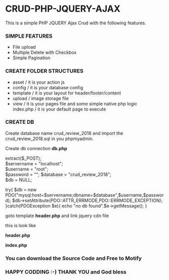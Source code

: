 <h1>CRUD-PHP-JQUERY-AJAX</h1>

This is a simple PHP JQUERY Ajax Crud 
with the following features.

<h3>SIMPLE FEATURES</h3>

- File upload 
- Multiple Delete with Checkbox
- Simple Pagination 


<h3>CREATE FOLDER STRUCTURES</h3>

- asset / it is  your action js
- config / it is your database config
- template /  it is your layout for header/footer/content
- upload / image storage file
- view  / it is your pages file and some simple native php logic  
index.php / it is your default page to execute 

<h3>CREATE DB</h3>
  Create database name crud_review_2018 and import the crud_review_2018.sql in you phpmyadmin.


 Create db connection 
 <b>db.php</b>

   extract($_POST);<br/>
   $servername = "localhost";<br/>
   $username = "root";<br/>
   $password = "";
   $database = "crud_review_2018";<br/>
   $db = NULL;<br/>


   try{
          $db = new PDO("mysql:host=$servername;dbname=$database",$username,$password);
          $db->setAttribute(PDO::ATTR_ERRMODE,PDO::ERRMODE_EXCEPTION);
   }catch(PDOException $e){
          echo "no db found".$e->getMessage();
   }





goto template <b>header.php</b> and link jquery cdn file 

<script src="https://ajax.googleapis.com/ajax/libs/jquery/3.3.1/jquery.min.js"></script>

this is look like

<b>header.php</b>

<!DOCTYPE html>
<html>
<head>
	<title>Home</title>
	<script src="https://ajax.googleapis.com/ajax/libs/jquery/3.3.1/jquery.min.js"></script>
	<link rel="stylesheet" type="text/css" href="asset/custom.css">
</head>
   <body>


<b>index.php</b>

<!-- 
<?php require 'config/db.php' ?>
<?php 

  $pg = (isset($_GET['pg']) && !empty($_GET['pg'])? $_GET['pg']:'');
  
   switch($pg){
   	    case 'home':
               $title = 'home';
               $active = 'home';
               $content = 'view/home.php';
               $js=array("asset/action.js");
   	    break;

   	    default:
               $title = 'home';
               $active = 'home';
               $content = 'view/home.php';
               $js=array("asset/action.js");
   	    break;


   }

   include 'template/content.php';
?>
 -->



<h3>You can download the Source Code and Free to Motify</h3>
<h3>HAPPY CODDING :-) THANK YOU and God bless </h3>

